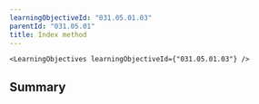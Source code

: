 ```yaml
---
learningObjectiveId: "031.05.01.03"
parentId: "031.05.01"
title: Index method
---
```


```tsx eval
<LearningObjectives learningObjectiveId={"031.05.01.03"} />
```

## Summary
